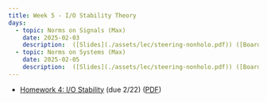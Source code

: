 ```yaml
---
title: Week 5 - I/O Stability Theory
days:
  - topic: Norms on Signals (Max)
    date: 2025-02-03
    description:  ([Slides](./assets/lec/steering-nonholo.pdf)) ([Boardwork](./assets/lec/boardwork_2_14.pdf))
  - topic: Norms on Systems (Max)
    date: 2025-02-05
    description:  ([Slides](./assets/lec/steering-nonholo.pdf)) ([Boardwork](./assets/lec/boardwork_2_16.pdf))
---
```


- [Homework 4: I/O Stability](./assets/hw/hw3.zip) (due 2/22) ([PDF](./assets/hw/hw3/Homework_3__Path_Planning.pdf))

<a id="Week6"></a>
